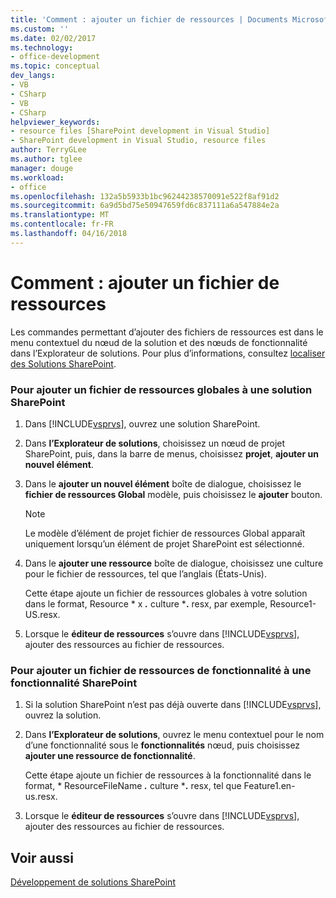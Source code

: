 ```yaml
---
title: 'Comment : ajouter un fichier de ressources | Documents Microsoft'
ms.custom: ''
ms.date: 02/02/2017
ms.technology:
- office-development
ms.topic: conceptual
dev_langs:
- VB
- CSharp
- VB
- CSharp
helpviewer_keywords:
- resource files [SharePoint development in Visual Studio]
- SharePoint development in Visual Studio, resource files
author: TerryGLee
ms.author: tglee
manager: douge
ms.workload:
- office
ms.openlocfilehash: 132a5b5933b1bc96244238570091e522f8af91d2
ms.sourcegitcommit: 6a9d5bd75e50947659fd6c837111a6a547884e2a
ms.translationtype: MT
ms.contentlocale: fr-FR
ms.lasthandoff: 04/16/2018
---
```

# <a name="how-to-add-a-resource-file"></a>Comment : ajouter un fichier de ressources
  Les commandes permettant d’ajouter des fichiers de ressources est dans le menu contextuel du nœud de la solution et des nœuds de fonctionnalité dans l’Explorateur de solutions. Pour plus d’informations, consultez [localiser des Solutions SharePoint](../sharepoint/localizing-sharepoint-solutions.md).  
  
### <a name="to-add-a-global-resource-file-to-a-sharepoint-solution"></a>Pour ajouter un fichier de ressources globales à une solution SharePoint  
  
1.  Dans [!INCLUDE[vsprvs](../sharepoint/includes/vsprvs-md.md)], ouvrez une solution SharePoint.  
  
2.  Dans **l’Explorateur de solutions**, choisissez un nœud de projet SharePoint, puis, dans la barre de menus, choisissez **projet**, **ajouter un nouvel élément**.  
  
3.  Dans le **ajouter un nouvel élément** boîte de dialogue, choisissez le **fichier de ressources Global** modèle, puis choisissez le **ajouter** bouton.  
  
    > [!NOTE]  
    >  Le modèle d’élément de projet fichier de ressources Global apparaît uniquement lorsqu’un élément de projet SharePoint est sélectionné.  
  
4.  Dans le **ajouter une ressource** boîte de dialogue, choisissez une culture pour le fichier de ressources, tel que l’anglais (États-Unis).  
  
     Cette étape ajoute un fichier de ressources globales à votre solution dans le format, Resource * x ***.*** culture ***.** resx, par exemple, Resource1-US.resx.  
  
5.  Lorsque le **éditeur de ressources** s’ouvre dans [!INCLUDE[vsprvs](../sharepoint/includes/vsprvs-md.md)], ajouter des ressources au fichier de ressources.  
  
### <a name="to-add-a-feature-resource-file-to-a-sharepoint-feature"></a>Pour ajouter un fichier de ressources de fonctionnalité à une fonctionnalité SharePoint  
  
1.  Si la solution SharePoint n’est pas déjà ouverte dans [!INCLUDE[vsprvs](../sharepoint/includes/vsprvs-md.md)], ouvrez la solution.  
  
2.  Dans **l’Explorateur de solutions**, ouvrez le menu contextuel pour le nom d’une fonctionnalité sous le **fonctionnalités** nœud, puis choisissez **ajouter une ressource de fonctionnalité**.  
  
     Cette étape ajoute un fichier de ressources à la fonctionnalité dans le format, * ResourceFileName ***.*** culture ***.** resx, tel que Feature1.en-us.resx.  
  
3.  Lorsque le **éditeur de ressources** s’ouvre dans [!INCLUDE[vsprvs](../sharepoint/includes/vsprvs-md.md)], ajouter des ressources au fichier de ressources.  
  
## <a name="see-also"></a>Voir aussi  
 [Développement de solutions SharePoint](../sharepoint/developing-sharepoint-solutions.md)  
  
  